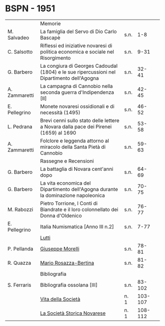 # BSPN - 1951

<table>
    <tr>
        <td></td>
        <td>Memorie</td>
        <td></td>
        <td></td>
        <td></td>
    </tr>
    <tr>
        <td>M. Salvadeo</td>
        <td>La famiglia del Servo di Dio Carlo Bascapè</td>
        <td>s.n.</td>
        <td>1-8</td>
        <td></td>
    </tr>
    <tr>
        <td>C. Salsotto</td>
        <td>Riflessi ed iniziative novaresi di politica economica e sociale nel Risorgimento</td>
        <td>s.n.</td>
        <td>9-31</td>
        <td></td>
    </tr>
    <tr>
        <td>G. Barbero</td>
        <td>La congiura di Georges Cadoudal (1804) e le sue ripercussioni nel Dipartimento dell'Agogna</td>
        <td>s.n.</td>
        <td>32-41</td>
        <td></td>
    </tr>
    <tr>
        <td>A. Zammaretti</td>
        <td>La campagna di Cannobio nella seconda guerra d'Indipendenza [II]</td>
        <td>s.n.</td>
        <td>42-45</td>
        <td></td>
    </tr>
    <tr>
        <td>E. Pellegrino</td>
        <td>Monete novaresi ossidionali e di necessità (1495)</td>
        <td>s.n.</td>
        <td>46-52</td>
        <td></td>
    </tr>
    <tr>
        <td>L. Pedrana</td>
        <td>Brevi cenni sullo stato delle lettere a Novara dalla pace dei Pirenei (1659) al 1690</td>
        <td>s.n.</td>
        <td>53-58</td>
        <td></td>
    </tr>
    <tr>
        <td>A. Zammaretti</td>
        <td>Folclore e leggenda attorno al miracolo della Santa Pietà di Cannobio</td>
        <td>s.n.</td>
        <td>59-63</td>
        <td></td>
    </tr>
    <tr>
        <td></td>
        <td>Rassegne e Recensioni</td>
        <td></td>
        <td></td>
        <td></td>
    </tr>
    <tr>
        <td>G. Barbero</td>
        <td>La battaglia di Novara cent'anni dopo</td>
        <td>s.n.</td>
        <td>64-69</td>
        <td></td>
    </tr>
    <tr>
        <td>G. Barbero</td>
        <td>La vita economica del Dipartimento dell'Agogna durante la dominazione napoleonica</td>
        <td>s.n.</td>
        <td>70-75</td>
        <td></td>
    </tr>
    <tr>
        <td>M. Rabozzi</td>
        <td>Pietro Torrione, I Conti di Biandrate e il loro colonnellato dei Donna d'Oldenico</td>
        <td>s.n.</td>
        <td>76-77</td>
        <td></td>
    </tr>
    <tr>
        <td>E. Pellegrino</td>
        <td>Italia Numismatica [Anno III n.2]</td>
        <td>s.n.</td>
        <td>7-77</td>
        <td></td>
    </tr>
    <tr>
        <td></td>
        <td><a href="http://www.ssno.it/BSPNo/bspn_vita51.html#511">Lutti</a></td>
        <td></td>
        <td></td>
        <td></td>
    </tr>
    <tr>
        <td>P. Pellanda</td>
        <td><a href="http://www.ssno.it/BSPNo/bspn_vita51.html#512">Giuseppe Morelli</a></td>
        <td>s.n.</td>
        <td>78-81</td>
        <td></td>
    </tr>
    <tr>
        <td>R. Quazza</td>
        <td><a href="http://www.ssno.it/BSPNo/bspn_vita51.html#513">Mario Rosazza-Bertina</a></td>
        <td>s.n.</td>
        <td>81-82</td>
        <td></td>
    </tr>
    <tr>
        <td></td>
        <td>Bibliografia</td>
        <td></td>
        <td></td>
        <td></td>
    </tr>
    <tr>
        <td>S. Ferraris</td>
        <td>Bibliografia ossolana [III]</td>
        <td>s.n.</td>
        <td>83-102</td>
        <td></td>
    </tr>
    <tr>
        <td></td>
        <td><a href="http://www.ssno.it/BSPNo/bspn_vita51.html#510">Vita della Società</a></td>
        <td>n. 1</td>
        <td>103-107</td>
        <td></td>
    </tr>
    <tr>
        <td></td>
        <td><a href="http://www.ssno.it/SSN/ssn_soci1951.html">La Società Storica Novarese</a></td>
        <td>n. 1</td>
        <td>108-112</td>
        <td></td>
    </tr>
</table>